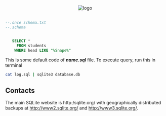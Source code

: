 <div align="center">
<img src="https://github-production-user-asset-6210df.s3.amazonaws.com/79293287/287023363-0c72c852-3d13-4af6-b543-aa7dfe8bcf27.png" alt="logo">
<br/> <br/>

</div>

```sql
--.once schema.txt
--.schema


   SELECT *
     FROM students
    WHERE head LIKE "%Snape%"
```

This is some default code of _**name.sql**_ file. To execute query, run this in terminal

```sh
cat log.sql | sqlite3 database.db
```

## Contacts

The main SQLite website is http:/sqlite.org/ with geographically distributed backups at http://www2.sqlite.org/ and http://www3.sqlite.org/.
